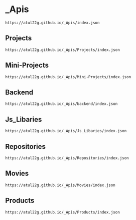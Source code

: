 # _Apis
```
https://atul22g.github.io/_Apis/index.json
```


## Projects
```
https://atul22g.github.io/_Apis/Projects/index.json
```

## Mini-Projects
```
https://atul22g.github.io/_Apis/Mini-Projects/index.json
```

## Backend
```
https://atul22g.github.io/_Apis/backend/index.json
```

## Js_Libaries
```
https://atul22g.github.io/_Apis/Js_Libaries/index.json
```
## Repositories
```
https://atul22g.github.io/_Apis/Repositories/index.json
```

## Movies
```
https://atul22g.github.io/_Apis/Movies/index.json
```

## Products
```
https://atul22g.github.io/_Apis/Products/index.json
```
